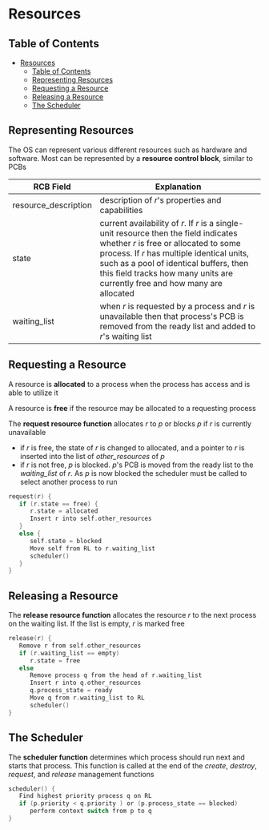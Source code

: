 # Resources

## Table of Contents

- [Resources](#resources)
  - [Table of Contents](#table-of-contents)
  - [Representing Resources](#representing-resources)
  - [Requesting a Resource](#requesting-a-resource)
  - [Releasing a Resource](#releasing-a-resource)
  - [The Scheduler](#the-scheduler)

## Representing Resources

The OS can represent various different resources such as hardware and software. Most can be represented by a **resource control block**, similar to PCBs

| RCB Field            | Explanation                                                                                                                                                                                                                                                                                            |
| -------------------- | ------------------------------------------------------------------------------------------------------------------------------------------------------------------------------------------------------------------------------------------------------------------------------------------------------ |
| resource_description | description of *r*'s properties and capabilities                                                                                                                                                                                                                                                       |
| state                | current availability of *r*. If *r* is a single-unit resource then the field indicates whether *r* is free or allocated to some process. If *r* has multiple identical units, such as a pool of identical buffers, then this field tracks how many units are currently free and how many are allocated |
| waiting_list         | when *r* is requested by a process and *r* is unavailable then that process's PCB is removed from the ready list and added to *r*'s waiting list                                                                                                                                                       |

## Requesting a Resource

A resource is **allocated** to a process when the process has access and is able to utilize it

A resource is **free** if the resource may be allocated to a requesting process

The **request resource function** allocates *r* to *p* or blocks *p* if *r* is currently unavailable

- if *r* is free, the state of *r* is changed to allocated, and a pointer to *r* is inserted into the list of *other_resources* of *p*
- if *r* is not free, *p* is blocked. *p*'s PCB is moved from the ready list to the *waiting_list* of *r*. As *p* is now blocked the scheduler must be called to select another process to run

```c
request(r) {
   if (r.state == free) {
      r.state = allocated
      Insert r into self.other_resources 
   }
   else {
      self.state = blocked
      Move self from RL to r.waiting_list 
      scheduler()
   }
}
```

## Releasing a Resource

The **release resource function** allocates the resource *r* to the next process on the waiting list. If the list is empty, *r* is marked free

```c
release(r) {
   Remove r from self.other_resources
   if (r.waiting_list == empty)
      r.state = free
   else
      Remove process q from the head of r.waiting_list
      Insert r into q.other_resources
      q.process_state = ready      
      Move q from r.waiting_list to RL
      scheduler()
}
```

## The Scheduler

The **scheduler function** determines which process should run next and starts that process. This function is called at the end of the *create*, *destroy*, *request*, and *release* management functions

```c
scheduler() {
   Find highest priority process q on RL
   if (p.priority < q.priority ) or (p.process_state == blocked)
      perform context switch from p to q
}
```
